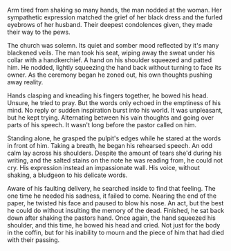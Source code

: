 Arm tired from shaking so many hands, the man nodded at the woman. Her
sympathetic expression matched the grief of her black dress and the
furled eyebrows of her husband. Their deepest condolences given, they
made their way to the pews.

The church was solemn. Its quiet and somber mood reflected by it's many
blackened veils. The man took his seat, wiping away the sweat under his
collar with a handkerchief. A hand on his shoulder squeezed and patted
him. He nodded, lightly squeezing the hand back without turning to face
its owner. As the ceremony began he zoned out, his own thoughts pushing
away reality.

Hands clasping and kneading his fingers together, he bowed his head.
Unsure, he tried to pray. But the words only echoed in the emptiness of
his mind. No reply or sudden inspiration burst into his world. It was
unpleasant, but he kept trying. Alternating between his vain thoughts
and going over parts of his speech. It wasn't long before the pastor
called on him.

Standing alone, he grasped the pulpit's edges while he stared at the
words in front of him. Taking a breath, he began his rehearsed speech.
An odd calm lay across his shoulders. Despite the amount of tears she'd
during his writing, and the salted stains on the note he was reading
from, he could not cry. His expression instead an impassionate wall. His
voice, without shaking, a bludgeon to his delicate words.

Aware of his faulting delivery, he searched inside to find that feeling.
The one time he needed his sadness, it failed to come. Nearing the end
of the paper, he twisted his face and paused to blow his nose. An act,
but the best he could do without insulting the memory of the dead.
Finished, he sat back down after shaking the pastors hand. Once again,
the hand squeezed his shoulder, and this time, he bowed his head and
cried. Not just for the body in the coffin, but for his inability to
mourn and the piece of him that had died with their passing.
